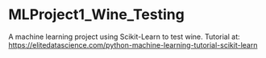 # MLProject1_Wine_Testing
A machine learning project using Scikit-Learn to test wine.
Tutorial at: https://elitedatascience.com/python-machine-learning-tutorial-scikit-learn
